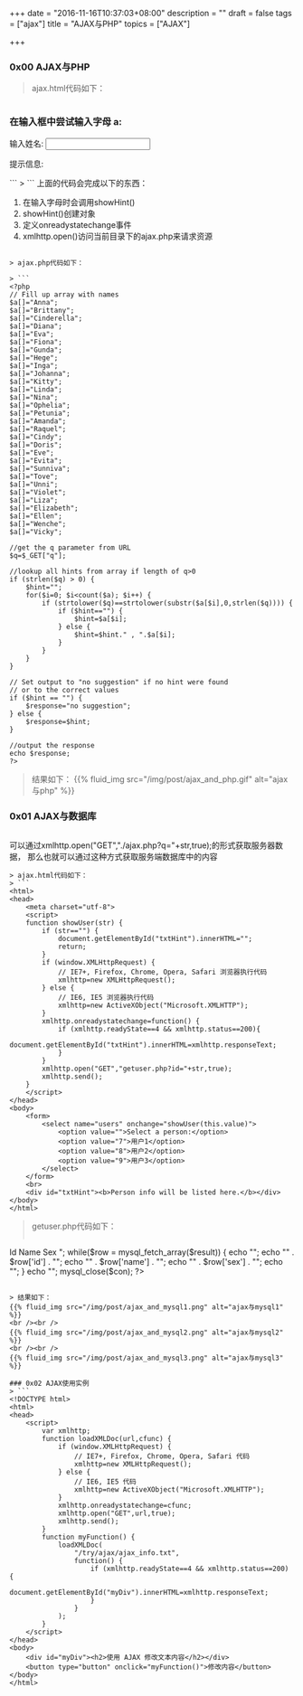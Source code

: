 +++
date = "2016-11-16T10:37:03+08:00"
description = ""
draft = false
tags = ["ajax"]
title = "AJAX与PHP"
topics = ["AJAX"]

+++

### 0x00 AJAX与PHP
> ajax.html代码如下：

> ```
<!DOCTYPE html>
<html>
<head>
    <meta charset="utf-8">
    <script>
    function showHint(str) {
        var xmlhttp;
        if (str.length==0) { 
            document.getElementById("txtHint").innerHTML="";
            return;
        }
        if (window.XMLHttpRequest) {
            // IE7+, Firefox, Chrome, Opera, Safari 浏览器执行代码
            xmlhttp=new XMLHttpRequest(); //创建对象
        } else {
            // IE6, IE5 浏览器执行代码
            xmlhttp=new ActiveXObject("Microsoft.XMLHTTP");
        }
        xmlhttp.onreadystatechange=function() {
            if (xmlhttp.readyState==4 && xmlhttp.status==200) {
                document.getElementById("txtHint").innerHTML=xmlhttp.responseText;
            }
        }
        xmlhttp.open("GET","./ajax.php?q="+str,true);
        xmlhttp.send();
    }
    </script>
</head>
<body>
    <h3>在输入框中尝试输入字母 a:</h3>
    <form action=""> 
    输入姓名: <input type="text" id="txt1" onkeyup="showHint(this.value)" />
    </form>
    <p>提示信息: <span id="txtHint"></span></p> 
</body>
</html>
```
> ```
上面的代码会完成以下的东西：

1. 在输入字母时会调用showHint()
2. showHint()创建对象
3. 定义onreadystatechange事件
4. xmlhttp.open()访问当前目录下的ajax.php来请求资源
```

> ajax.php代码如下：

> ```
<?php
// Fill up array with names
$a[]="Anna";
$a[]="Brittany";
$a[]="Cinderella";
$a[]="Diana";
$a[]="Eva";
$a[]="Fiona";
$a[]="Gunda";
$a[]="Hege";
$a[]="Inga";
$a[]="Johanna";
$a[]="Kitty";
$a[]="Linda";
$a[]="Nina";
$a[]="Ophelia";
$a[]="Petunia";
$a[]="Amanda";
$a[]="Raquel";
$a[]="Cindy";
$a[]="Doris";
$a[]="Eve";
$a[]="Evita";
$a[]="Sunniva";
$a[]="Tove";
$a[]="Unni";
$a[]="Violet";
$a[]="Liza";
$a[]="Elizabeth";
$a[]="Ellen";
$a[]="Wenche";
$a[]="Vicky";

//get the q parameter from URL
$q=$_GET["q"];

//lookup all hints from array if length of q>0
if (strlen($q) > 0) {
    $hint="";
    for($i=0; $i<count($a); $i++) {
        if (strtolower($q)==strtolower(substr($a[$i],0,strlen($q)))) {
            if ($hint=="") {
                $hint=$a[$i];
            } else {
                $hint=$hint." , ".$a[$i];
            }
        }
    }
}

// Set output to "no suggestion" if no hint were found
// or to the correct values
if ($hint == "") {
    $response="no suggestion";
} else {
    $response=$hint;
}

//output the response
echo $response;
?>
```

> 结果如下：
{{% fluid_img src="/img/post/ajax_and_php.gif" alt="ajax与php" %}}

### 0x01 AJAX与数据库

> ```
可以通过xmlhttp.open("GET","./ajax.php?q="+str,true);的形式获取服务器数据，
那么也就可以通过这种方式获取服务端数据库中的内容
```
> ajax.html代码如下：
> ```
<html>
<head>
    <meta charset="utf-8">
    <script>
    function showUser(str) {
        if (str=="") {
            document.getElementById("txtHint").innerHTML="";
            return;
        } 
        if (window.XMLHttpRequest) {
            // IE7+, Firefox, Chrome, Opera, Safari 浏览器执行代码
            xmlhttp=new XMLHttpRequest();
        } else {
            // IE6, IE5 浏览器执行代码
            xmlhttp=new ActiveXObject("Microsoft.XMLHTTP");
        }
        xmlhttp.onreadystatechange=function() {
            if (xmlhttp.readyState==4 && xmlhttp.status==200){
                document.getElementById("txtHint").innerHTML=xmlhttp.responseText;
            }
        }
        xmlhttp.open("GET","getuser.php?id="+str,true);
        xmlhttp.send();
    }
    </script>
</head>
<body>
    <form>
        <select name="users" onchange="showUser(this.value)">
            <option value="">Select a person:</option>
            <option value="7">用户1</option>
            <option value="8">用户2</option>
            <option value="9">用户3</option>
        </select>
    </form>
    <br>
    <div id="txtHint"><b>Person info will be listed here.</b></div>
</body>
</html>
```
> getuser.php代码如下：
> ```
<?php
    header("Content-Type:text/html; charset=gbk");

    $id=$_GET["id"];

    $con = mysql_connect('localhost','root','123456');
    mysql_select_db("thinkphp",$con);
    $sql="SELECT * FROM msg WHERE id = '".$id."'";
    $result = mysql_query($sql);

    echo "<table border='1'>
    <tr>
    <th>Id</th>
    <th>Name</th>
    <th>Sex</th>
    </tr>";

    while($row = mysql_fetch_array($result)) {
        echo "<tr>";
        echo "<td>" . $row['id'] . "</td>";
        echo "<td>" . $row['name'] . "</td>";
        echo "<td>" . $row['sex'] . "</td>";
        echo "</tr>";
    }
    echo "</table>";

    mysql_close($con);
?>
```

> 结果如下：
{{% fluid_img src="/img/post/ajax_and_mysql1.png" alt="ajax与mysql1" %}}
<br /><br />
{{% fluid_img src="/img/post/ajax_and_mysql2.png" alt="ajax与mysql2" %}}
<br /><br />
{{% fluid_img src="/img/post/ajax_and_mysql3.png" alt="ajax与mysql3" %}}

### 0x02 AJAX使用实例
> ```
<!DOCTYPE html>
<html>
<head>
    <script>
        var xmlhttp;
        function loadXMLDoc(url,cfunc) {
            if (window.XMLHttpRequest) {
                // IE7+, Firefox, Chrome, Opera, Safari 代码
                xmlhttp=new XMLHttpRequest();
            } else {
                // IE6, IE5 代码
                xmlhttp=new ActiveXObject("Microsoft.XMLHTTP");
            }
            xmlhttp.onreadystatechange=cfunc;
            xmlhttp.open("GET",url,true);
            xmlhttp.send();
        }
        function myFunction() {
            loadXMLDoc(
                "/try/ajax/ajax_info.txt",
                function() {
                    if (xmlhttp.readyState==4 && xmlhttp.status==200) {
                        document.getElementById("myDiv").innerHTML=xmlhttp.responseText;
                    }
                }
            );
        }
    </script>
</head>
<body>
    <div id="myDiv"><h2>使用 AJAX 修改文本内容</h2></div>
    <button type="button" onclick="myFunction()">修改内容</button>
</body>
</html>
```